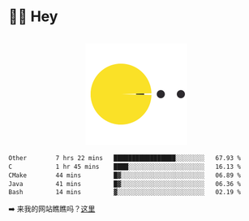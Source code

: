 
# 👋🏻 Hey
<div align="center">
	<br>
	<img src="https://raw.githubusercontent.com/Aniket965/Aniket965/master/pacman.svg?sanitize=true" width="200" height="200">
	<br>
</div>

<!--START_SECTION:waka-->

```txt
Other        7 hrs 22 mins   █████████████████░░░░░░░░   67.93 %
C            1 hr 45 mins    ████░░░░░░░░░░░░░░░░░░░░░   16.13 %
CMake        44 mins         █▓░░░░░░░░░░░░░░░░░░░░░░░   06.89 %
Java         41 mins         █▓░░░░░░░░░░░░░░░░░░░░░░░   06.36 %
Bash         14 mins         ▓░░░░░░░░░░░░░░░░░░░░░░░░   02.19 %
```

<!--END_SECTION:waka-->

 ➡️  来我的网站瞧瞧吗？[这里](https://www.shaolongfei.com)
